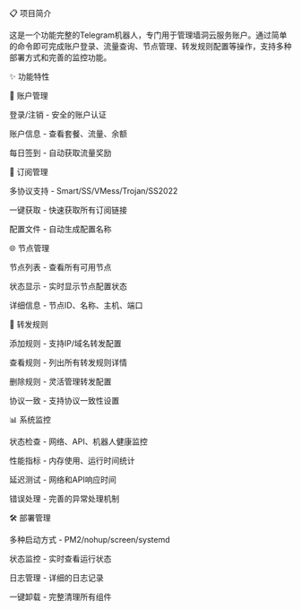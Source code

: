 📋 项目简介

这是一个功能完整的Telegram机器人，专门用于管理墙洞云服务账户。通过简单的命令即可完成账户登录、流量查询、节点管理、转发规则配置等操作，支持多种部署方式和完善的监控功能。

✨ 功能特性

🔐 账户管理 

登录/注销 - 安全的账户认证

账户信息 - 查看套餐、流量、余额

每日签到 - 自动获取流量奖励


📱 订阅管理

多协议支持 - Smart/SS/VMess/Trojan/SS2022

一键获取 - 快速获取所有订阅链接

配置文件 - 自动生成配置名称


🌐 节点管理

节点列表 - 查看所有可用节点

状态显示 - 实时显示节点配置状态

详细信息 - 节点ID、名称、主机、端口


🔄 转发规则

添加规则 - 支持IP/域名转发配置

查看规则 - 列出所有转发规则详情

删除规则 - 灵活管理转发配置

协议一致 - 支持协议一致性设置


📊 系统监控

状态检查 - 网络、API、机器人健康监控

性能指标 - 内存使用、运行时间统计

延迟测试 - 网络和API响应时间

错误处理 - 完善的异常处理机制


🛠️ 部署管理

多种启动方式 - PM2/nohup/screen/systemd

状态监控 - 实时查看运行状态

日志管理 - 详细的日志记录

一键卸载 - 完整清理所有组件
